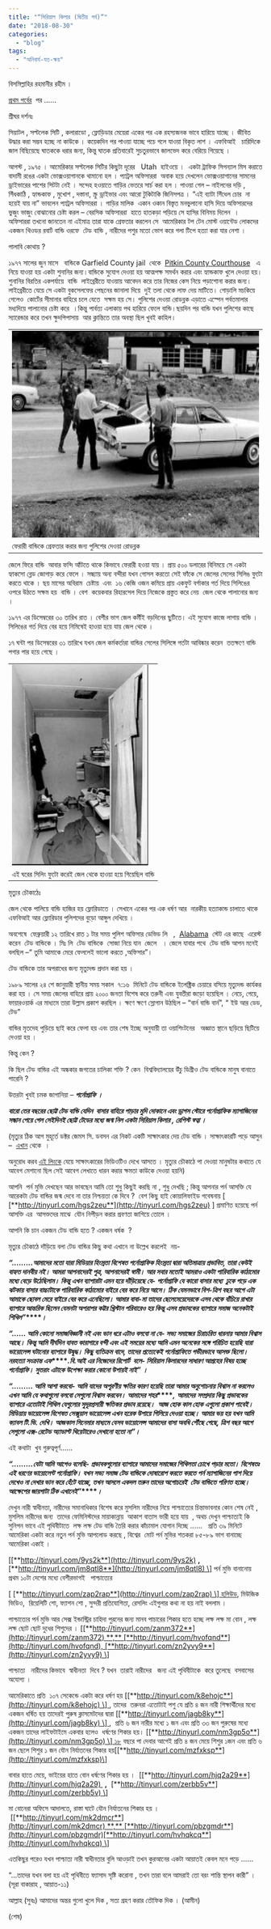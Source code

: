 ```yaml
---
title: "“সিরিয়াল কিলার (দ্বিতীয় পর্ব)”"
date: "2018-08-30"
categories: 
  - "blog"
tags: 
  - "অনিবার্য-যত-ক্ষয়"
---
```


বিসমিল্লাহির রহমানীর রহীম ।

[প্রথম পর্বের](http://lostmodesty.blogspot.com/2016/04/blog-post_18.html)  পর ......

শ্রীঘর দর্শনঃ

সিয়াটল , সল্টলেক সিটি , কলারাডো , ফ্লোড়িডার মেয়েরা একের পর এক রহস্যজনক ভাবে হারিয়ে যাচ্ছে । জীবিত উদ্ধার করা সম্ভব হচ্ছে না কাউকে । কয়েকদিন পর পাওয়া যাচ্ছে পচে গলে যাওয়া বিকৃত লাশ । এফবিআই   চারিদিকে জাল বিছিয়েছে ঘাতককে ধরার জন্য, কিন্তু ঘাতক প্রতিবারেই সুচতুরভাবে জালভেদ করে বেরিয়ে গিয়েছে ।

আগস্ট , ১৯৭৫ । আমেরিকার সল্টলেক সিটির কিছুটা দূরের   Utah  হাইওয়ে ।  একটা ট্রাফিক সিগন্যাল মিস করাতে বাদামী রঙের একটা ভোক্সওয়াগানকে থামানো হল । প্যাট্রল অফিসাররা  অবাক হয়ে দেখলেন ভোক্সওয়াগানের সামনের ড্রাইভারের পাশের সিটটা নেই । সন্দেহ হওয়াতে গাড়ির ভেতরে সার্চ করা হল । পাওয়া গেল – নাইলনের দড়ি , সিঁধকাঠি , হ্যান্ডকাফ , মুখোশ , দস্তানা, স্ক্রু ড্রাইভার এবং আরো টুকিটাকি জিনিসপত্র । “এই ব্যাটা সিঁধেল চোর  না হয়েই যায় না” ভাবলেন প্যাট্রল অফিসাররা । গাড়ির মালিক  একান ওকান বিস্তৃত মনভুলানো হাসি দিয়ে অফিসারদের ভুজুং ভাজুং বোঝানোর চেষ্টা করল – বেরসিক অফিসাররা  হাতে হাতকড়া পড়িয়ে সে হাসির বিনিময় দিলেন  । অফিসাররা তখনো জানতেন না এইমাত্র তারা যাকে গ্রেফতার করলেন সে  আমেরিকার টপ টেন মোস্ট ওয়ান্টেড লোকদের একজন থিওডর রবার্ট বান্ডি ওরফে  টেড বান্ডি , নারীদের পশুর মতো ভোগ করে গলা টিপে হত্যা করা যার নেশা ।

পালাবি কোথায় ?

১৯৭৭ সালের জুন মাসে   বান্ডিকে Garfield County jail  থেকে  [Pitkin County Courthouse](https://en.wikipedia.org/wiki/Pitkin_County_Courthouse)   এ নিয়ে যাওয়া হয় একটা শুনানির জন্য।বান্ডিকে সুযোগ দেওয়া হয় আত্মপক্ষ সমর্থন করার এবং হ্যান্ডকাফ খুলে দেওয়া হয়। শুনানির বিরতির একপর্যায়ে  বান্ডি  লাইব্রেরীতে যাওয়ায় আবেদন করে তার নিজের কেস নিয়ে পড়াশোনা করার জন্য।লাইব্রেরীতে যেয়ে সে একটা বুকসেলফের পেছনের জানালা দিয়ে  দুই তলা থেকে লাফ দেয় মাটিতে। গোড়ালি মচকিয়ে গেলেও  কোর্টের সীমানার বাহিরে চলে যেতে  সক্ষম হয় সে। পুলিশের দেওয়া রোডব্লক এড়াতে এস্পেন পর্বতমালার মধ্যদিয়ে পালানোর চেষ্টা করে  ।কিন্তু পার্বত্য এলাকায় পথ হারিয়ে ফেলে বান্ডি।ছয়দিন পর বান্ডি যখন পুলিশের কাছে  স্যারেন্ডার করে তখন ক্ষুদপিপাসায়  আর ক্লান্তিতে তার অবস্থা ছিল খুবই কাহিল।

<table data-blogger-escaped-style="margin-left: auto; margin-right: auto; text-align: center;"><tbody><tr><td data-blogger-escaped-style="text-align: center;"><img class="alignnone  wp-image-2529" src="images/Roadblock-set-up-after-Ted-Bundys-escape-from-prison-300x203.jpg" alt="" width="604" height="409"></td></tr><tr><td data-blogger-escaped-style="text-align: center;">ফেরারী বান্ডিকে গ্রেফতার করার জন্য পুলিশের দেওয়া রোডব্লক</td></tr></tbody></table>

জেলে ফিরে বান্ডি  আবার ফন্দি আঁটতে থাকে কিভাবে ফেরারী হওয়া যায় । প্রায় ৫০০ ডলারের বিনিময়ে সে একটা হ্যাকসো ব্লেড জোগাড় করে ফেলে । সন্ধ্যায় অন্য বন্দীরা যখন গোসল করতো সেই ফাঁকে সে জেলের সেলের সিলিঙ ফুটো করতে থাকে । ছয় মাসের অবিরাম  চেষ্টায়  এবং  ১৬ কেজি ওজন কমিয়ে প্রায় একফুট বর্গাকার গর্ত দিয়ে সিলিঙের ওপরে উঠতে সক্ষম হয়  বান্ডি । বেশ  কয়েকবার রিহারসেল দিয়ে নিজেকে প্রস্তুত করে নেয়  জেল থেকে পালানোর জন্য ।

১৯৭৭ এর ডিসেম্বরের ৩০ তারিখ রাত । বেশীর ভাগ জেল কর্মীই বড়দিনের ছুটিতে। এই সুযোগ কাজে লাগায় বান্ডি । সিলিঙের গর্ত দিয়ে বের হয়ে নিমিষেই হাওয়া হয়ে যায় জেল থেকে ।

১৭ ঘন্টা পর ডিসেম্বরের ৩১ তারিখে যখন জেল কর্মকর্তারা বান্ডির সেলের সিলিঙ্গে গর্তটা আবিষ্কার করেন  ততক্ষণে বান্ডি পগার পার হয়ে গেছে ।

<table data-blogger-escaped-style="margin-left: auto; margin-right: auto; text-align: center;"><tbody><tr><td data-blogger-escaped-style="text-align: center;"><img class="alignnone  wp-image-2530" src="images/bundy401-204x300.jpg" alt="" width="270" height="397"></td></tr><tr><td data-blogger-escaped-style="text-align: center;">এই ঘরের সিলিং ফুটো করেই জেল থেকে হাওয়া হয়ে গিয়েছিল বান্ডি</td></tr></tbody></table>

মৃত্যুর চৌকাঠেঃ

জেল থেকে পালিয়ে বান্ডি হাজির হয় ফ্লোরিডাতে । সেখানে একের পর এক ধর্ষণ আর  নারকীয় হত্যাকান্ড চালাতে থাকে এফবিআই আর ফ্লোরিডার পুলিশদের বুড়ো আঙ্গুল দেখিয়ে ।

অবশেষে  ফেব্রুয়ারী ১২ তারিখে রাত ১ টার সময় পুলিশ অফিসার ডেভিড লি   ,  [Alabama](https://en.wikipedia.org/wiki/Alabama)  স্টেট এর কাছে  এরেস্ট করেন  টেড বান্ডিকে । মিঃ লি  টেড বান্ডিকে  সোজা নিয়ে যান  জেলে   । জেলে যাবার পথে  টেড বান্ডি আপন মনেই বলছিল –“ তুমি আমাকে মেরে ফেললেই ভালো করতে ,অফিসার”।

টেড বান্ডিকে তার অপরাধের জন্য মৃত্যুদন্ড প্রদান করা হয় ।

১৯৮৯ সালের ২৪ শে জানুয়ারী স্থানীয় সময় সকাল  ৭:১৬  মিনিটে টেড বান্ডিকে ইলেক্ট্রিক চেয়ারে বসিয়ে মৃত্যুদন্ড কার্যকর করা হয় । সে সময় জেলের বাহিরে প্রায় ২০০০ জনতা বিশেষ করে তরুনী এবং যুবতীরা জড়ো হয়েছিল । নেচে, গেয়ে, ফায়ারওয়ার্ক এর মাধ্যমে তারা উল্লাস প্রকাশ করছিল । ক্ষণে ক্ষণে স্লোগান উঠছিল – “বার্ন বান্ডি বার্ন”, “ ইউ আর ডেড, টেড”

বান্ডির মৃতদেহ পুড়িয়ে ছাই করে ফেলা হয় এবং তার শেষ ইচ্ছে অনুযায়ী তা ওয়াশিংটনের   অজ্ঞাত স্থানে ছড়িয়ে ছিটিয়ে দেওয়া হয় ।

কিন্তু কেন ?

কি ছিল টেড বান্ডির এই অন্ধকার জগতের চালিকা শক্তি ? কেন  বিশ্ববিদ্যালয়ের উঁচু ডিগ্রীও টেড বান্ডিকে মানুষ বানাতে পারেনি ?

উত্তরটা খুবই চমক জাগানিয়া – _**পর্নো**_**_গ্রাফি_** **_।_**

**_বারো তের বছরের ছোট্ট টেড বান্ডি যেদিন  বাসার বাহিরে পাড়ার মুদি দোকানে এবং ড্রাগস স্টোরে পর্নোগ্রাফিক ম্যাগাজিনের সন্ধান পেয়ে গেল সেইদিনই ছোট্ট টেডের মধ্যে জন্ম নিল একটা সিরিয়াল কিলার , রেপিস্ট স্বত্বা ।_**

(মৃত্যুর ঠিক আগ মুহূর্তে ডক্টর জেমস সি. ডবসন এর নিকট একটি সাক্ষাৎকার দেয় টেড বান্ডি । সাক্ষাৎকারটি পড়ে আসুন –  [এখান](https://bit.ly/2Qoew3Z) থেকে  ।

অনুরোধ করব [এই লিংকে](https://www.youtube.com/watch?v=YgnKclKF6Co) যেয়ে সাক্ষাৎকারের ভিডিওটিও দেখে আসতে । মৃত্যুর চৌকাঠে পা দেওয়া মানুষটার কথাতে যে আবেগ মেশানো ছিল সেই আবেগ লেখাতে ধারন করার ক্ষমতা কাউকে দেওয়া হয়নি)

আপনি  পর্ন মুভি দেখছেন আর ভাবছেন আমি তো শুধু কিছুই করছি না , শুধু দেখছি ; কিন্তু আপনার পর্ন আসক্তি যে আরেকটা টেড বান্ডির জন্ম দেবে না তার নিশ্চয়তা কে দিবে ?  বেশ কিছু হাই কোয়ালিফাইড গবেষনায় \[ [**http://tinyurl.com/hgs2zeu**](http://tinyurl.com/hgs2zeu) \] প্রমাণিত হয়েছে পর্ন আসক্তি এর  আসক্তদের মাঝে  যৌন নিপীড়ন করার প্রবণতা জাগিয়ে তোলে ।

আপনি কি চান একজন টেড বান্ডি হতে ? একজন ধর্ষক  ?

মৃত্যুর চৌকাঠে দাঁড়িয়ে বলা টেড বান্ডির কিছু কথা এখানে না উল্লেখ করলেই  নয়-

**_“.........আমাদের মতো যারা মিডিয়ার হিংস্রতা বিশেষত পর্নোগ্রাফিক হিংস্রতা দ্বারা অতিমাত্রায় প্রভাবিত, তারা কেউই বাহ্যত দানবীয় নই। আমরা আপনাদেরই পুত্র, আপনাদেরই স্বামী। আর সবার মতোই আমরাও একটা পারিবারিক কাঠামোর মধ্যে বেড়ে উঠেছিলাম। কিন্তু এখন ব্যাপারটা এমন হয়ে দাঁড়িয়েছে যে- পর্নোগ্রাফি যে কারো বাসার মধ্যে  ঢুকে পড়ে এক ঝটকায় বাসার বাচ্চাটাকে পারিবারিক কাঠামোর বাইরে বের করে নিয়ে আসে। ঠিক যেমনভাবে বিশ-ত্রিশ বছর আগে এটা আমাকে ছোবল মেরে বাইরে বের করে এনেছিলো। আমার বাবা-মা তাদের ছেলেমেয়েদেরকে এসব থেকে বাঁচিয়ে রাখার ব্যাপারে আন্তরিক ছিলেন যেমনটা অপরাপর কট্টর খ্রিস্টান পরিবারেও হয় কিন্তু এসব প্রভাবকের ব্যাপারে সমাজ অনেকটাই শিথিল”_****_।_**  

**_“...... আমি কোনো সমাজবিজ্ঞানী নই এবং ভান ধরে এটাও বলবো না যে- সভ্য সমাজের_** **_চিরাচরিত ধারনায় আমার বিশ্বাস আছে।_** **_কিন্তু আমি দীর্ঘদিন যাবত কারাগারে বন্দী এবং এই সময়ের মধ্যে আমি এমন অনেকের সঙ্গে পরিচিত হয়েছি যারা_** **_ভায়োলেন্স ঘটানোর ব্যাপারে উদ্বুদ্ধ। কিছু ব্যতিক্রম বাদে, তাদের প্রত্যেকেই পর্নোগ্রাফিতে গভীরভাবে আসক্ত ছিলো। নরহত্যা সংক্রান্ত এফ_****_.বি.আই এর নিজেদের রিপোর্ট  বলে- সিরিয়াল কিলারদের সাধারণ আগ্রহের বিষয় হচ্ছে পর্নোগ্রাফি। সুতরাং এটাকে উপেক্ষা করার কোনো উপায়ই নাই”_** **_।_**    

**_“......... আমি আশা করবো- আমি যাদের অপূরণীয় ক্ষতির কারণ হয়েছি তারা আমার অনুশোচনায় বিশ্বাস না করলেও এখন আমি যে কথাগুলো বলবো সেগুলো বিশ্বাস করবেন।_** **_আমাদের শহর_****_,_** **_আমাদের_** **_সম্প্রদায় কিছু প্রভাবকের ব্যাপারে এতোটাই শিথিল যেগুলোর সুদূরপ্রসারী ক্ষতিকর প্রভাব রয়েছে।  আজ হোক কাল হোক এগুলো প্রকাশ পাবেই। মিডিয়ায় ভায়োলেন্স বিশেষত সেক্সুয়াল ভায়োলেন্স এখন হরেক উপায়ে গিলিয়ে দেওয়া হচ্ছে। আমার ভয় হয় যখন আমি ক্যাবল টি_****_.ভি. দেখি। আজকাল সিনেমার মাধ্যমে যেসব ভায়োলেন্স আমাদের বাসা অবধি পৌঁছে গেছে, ত্রিশ বছর আগে সেগুলো এক্স-রেটেড অ্যাডাল্ট থিয়েটারেও দেখানো হতো না”_****_।_**  

এই কথাটা  খুব গুরুত্বপূর্ণ......

**_“.........যেটা আমি আগেও বলেছি- প্রভাবকগুলোর ব্যাপারে আমাদের সমাজের শিথিলতা চোখে পড়ার মতো। বিশেষতঃ এই ধরণের ভায়োলেন্ট পর্নোগ্রাফি। যখন সভ্য সমাজ টেড বান্ডিকে দোষারোপ করতে করতে পর্ন ম্যাগাজিনের পাশ দিয়ে দেখেও না দেখার ভান করে হেঁটে যাচ্ছে, তখন আসলে একদল তরুন তাদের অগোচরেই  টেড বান্ডিতে পরিণত হচ্ছে।  আক্ষেপের জায়গাটা ঠিক এখানেই”_****_।_**

দেখুন নারী স্বাধীনতা, নারীদের সমানাধিকার বিশেষ করে মুসলিম নারীদের নিয়ে পাশ্চাত্যের চিন্তাভাবনার কোন শেষ নেই , মুসলিম নারীদের জন্য  তাদের ফেমিনিস্টদের মায়াকান্নায়  আকাশ বাতাস ভারী হয়ে যায়  , অথচ দেখুন পাশ্চাত্যই কি সুনিপন ভাবে এই পৃথিবীটাতে  লক্ষ লক্ষ টেড বান্ডি তৈরি করার কাঁচামাল যোগান দিচ্ছে ......   প্রতি ৩৯ মিনিটে আমেরিকা একটা করে নতুন পর্ন মুভি আপলোড করছে , বিশ্বের  মোট পর্ন মুভির শতকরা ৮৫-৮৯ ভাগ বানাচ্ছে আমেরিকা একাই ।

\[[**http://tinyurl.com/9ys2k**](http://tinyurl.com/9ys2k) **,** [**http://tinyurl.com/jm8qtl8**](http://tinyurl.com/jm8qtl8) \] পর্ন মুভি বানানোয় প্রথম ১০টা দেশের মধ্যে বেশীরভাগই   পাশ্চাত্যের

\[ [**http://tinyurl.com/zap2rap**](http://tinyurl.com/zap2rap) \] হলিউড, মিউজিক ভিডিও,  রিয়েলিটি শো, ফ্যাশন শো , সুন্দরী প্রতিযোগিতা, রেসলিং এইগুলার কথা না হয় নাই বললাম ।

পাশ্চাত্যের পর্ন মুভি আর সেক্স ইন্ডাস্ট্রির চাহিদা পুরনের জন্য মানব পাচারের শিকার হতে হচ্ছে লক্ষ লক্ষ মা বোন , লক্ষ লক্ষ ছোট ছোট দুধের শিশুদের । \[[**http://tinyurl.com/zanm372**](http://tinyurl.com/zanm372) **,** [**http://tinyurl.com/hvofqnd**](http://tinyurl.com/hvofqnd), [**http://tinyurl.com/zn2yvy9**](http://tinyurl.com/zn2yvy9) \]

পাশ্চাত্য   নারীদের কিভাবে  স্বাধীনতা  দিবে ? যখন  তারাই নারীদের   জন্য এই পৃথিবীটাকে  করে তুলেছে  বসবাসের অযোগ্য ।

আমেরিকাতে প্রতি  ১০৭ সেকেন্ডে একটা করে ধর্ষণ হয় \[[**http://tinyurl.com/k8ehojc**](http://tinyurl.com/k8ehojc) \] , তাদের  তরুনরা এতোটাই পশু যে প্রতি ৪ জন নারী শিক্ষার্থীদের মধ্যে একজন ধর্ষিত হয় তাদেরই পুরুষ ক্লাসমেটদের দ্বারা \[[**http://tinyurl.com/jagb8ky**](http://tinyurl.com/jagb8ky) \] ,  প্রতি ৬ জন নারীর মধ্যে ১ জন এবং প্রতি ৩৩ জন পুরুষের মধ্যে একজন তাদের লাইফটাইমে একবার হলেও  ধর্ষণের শিকার হয়। \[[**http://tinyurl.com/nm3gp5o**](http://tinyurl.com/nm3gp5o) \] ১৮ বছরে পা দেবার আগেই প্রতি ৪ জন মেয়ে শিশুর ১জন এবং প্রতি ৬ জন ছেলে শিশুর ১ জন যৌন নির্যাতনের শিকার হয়\[[**http://tinyurl.com/mzfxksp**](http://tinyurl.com/mzfxksp)\]

বাবার হাতে মেয়ে, ভাইয়ের হাতে বোন ধর্ষণের শিকার হয় ।  \[[**http://tinyurl.com/hjq2a29**](http://tinyurl.com/hjq2a29)  **,**  [**http://tinyurl.com/zerbb5v**](http://tinyurl.com/zerbb5v) \]

মা বোনেরা অফিসে আদালতে, রাস্তা ঘাটে যৌন নির্যাতনের শিকার হয় । \[[**http://tinyurl.com/mk2dmcr**](http://tinyurl.com/mk2dmcr) **,** [**http://tinyurl.com/pbzgmdr**](http://tinyurl.com/pbzgmdr)[**http://tinyurl.com/hvhqkcq**](http://tinyurl.com/hvhqkcq) \]

এতকিছুর পরেও যখন পাশ্চাত্য নারী স্বাধীনতার বুলি আওড়াই তখন কুরআনের একটা আয়াতই কেবল মনে পড়ে ……

“…তাদের যখন বলা হয় এই পৃথিবীতে ফ্যাসাদ সৃষ্টি করোনা , তখন তারা বলে আমরাই তো বরং শান্তি স্থাপন কারী” । (সূরা বাকারাহ , আয়াত-১১)

আল্লাহ (সুবঃ) আমাদের অন্তর গুলো খুলে দিক , সত্য গ্রহণ করার তৌফিক দিক । (আমীন)

(শেষ)
